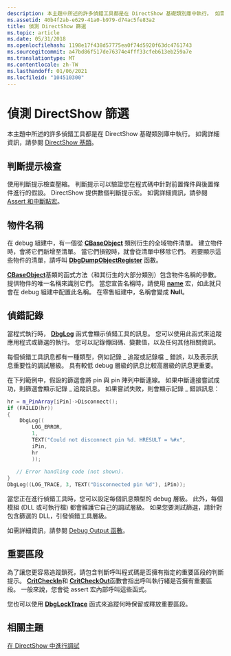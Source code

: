 ```yaml
---
description: 本主題中所述的許多偵錯工具都是在 DirectShow 基礎類別庫中執行。 如需詳細資訊，請參閱 DirectShow 基類。
ms.assetid: 40b4f2ab-e629-41a0-b979-d74ac5fe83a2
title: 偵測 DirectShow 篩選
ms.topic: article
ms.date: 05/31/2018
ms.openlocfilehash: 1198e17f438d57775ea0f74d5920f63dc4761743
ms.sourcegitcommit: a47bd86f517de76374e4fff33cfeb613eb259a7e
ms.translationtype: MT
ms.contentlocale: zh-TW
ms.lasthandoff: 01/06/2021
ms.locfileid: "104510300"
---
```

# <a name="debugging-directshow-filters"></a>偵測 DirectShow 篩選

本主題中所述的許多偵錯工具都是在 DirectShow 基礎類別庫中執行。 如需詳細資訊，請參閱 [DirectShow 基類](directshow-base-classes.md)。

## <a name="assertion-checking"></a>判斷提示檢查

使用判斷提示檢查壓縮。 判斷提示可以驗證您在程式碼中針對前置條件與後置條件進行的假設。 DirectShow 提供數個判斷提示宏。 如需詳細資訊，請參閱 [Assert 和中斷點宏](assert-and-breakpoint-macros.md)。

## <a name="object-names"></a>物件名稱

在 debug 組建中，有一個從 [**CBaseObject**](cbaseobject.md) 類別衍生的全域物件清單。 建立物件時，會將它們新增至清單。 當它們損毀時，就會從清單中移除它們。 若要顯示這些物件的清單，請呼叫 [**DbgDumpObjectRegister**](dbgdumpobjectregister.md) 函數。

[**CBaseObject**](cbaseobject.md)基類的函式方法（和其衍生的大部分類別）包含物件名稱的參數。 提供物件的唯一名稱來識別它們。 當您宣告名稱時，請使用 [**name**](name.md) 宏，如此就只會在 debug 組建中配置此名稱。 在零售組建中，名稱會變成 **Null**。

## <a name="debug-logging"></a>偵錯記錄

當程式執行時， [**DbgLog**](dbglog.md) 函式會顯示偵錯工具的訊息。 您可以使用此函式來追蹤應用程式或篩選的執行。 您可以記錄傳回碼、變數值，以及任何其他相關資訊。

每個偵錯工具訊息都有一種類型，例如記錄 \_ 追蹤或記錄檔 \_ 錯誤，以及表示訊息重要性的調試層級。 具有較低 debug 層級的訊息比較高層級的訊息更重要。

在下列範例中，假設的篩選會將 pin 與 pin 陣列中斷連線。 如果中斷連接嘗試成功，則篩選會顯示記錄 \_ 追蹤訊息。 如果嘗試失敗，則會顯示記錄 \_ 錯誤訊息：


```C++
hr = m_PinArray[iPin]->Disconnect();
if (FAILED(hr))
{
    DbgLog((
        LOG_ERROR, 
        1, 
        TEXT("Could not disconnect pin %d. HRESULT = %#x", 
        iPin, 
        hr
        ));
 
   // Error handling code (not shown).
}
DbgLog((LOG_TRACE, 3, TEXT("Disconnected pin %d"), iPin));
```



當您正在進行偵錯工具時，您可以設定每個訊息類型的 debug 層級。 此外，每個模組 (DLL 或可執行檔) 都會維護它自己的調試層級。 如果您要測試篩選，請針對包含篩選的 DLL，引發偵錯工具層級。

如需詳細資訊，請參閱 [Debug Output 函數](debug-output-functions.md)。

## <a name="critical-sections"></a>重要區段

為了讓您更容易追蹤鎖死，請包含判斷呼叫程式碼是否擁有指定的重要區段的判斷提示。 [**CritCheckIn**](critcheckin.md)和 [**CritCheckOut**](critcheckout.md)函數會指出呼叫執行緒是否擁有重要區段。 一般來說，您會從 assert 宏內部呼叫這些函式。

您也可以使用 [**DbgLockTrace**](dbglocktrace.md) 函式來追蹤何時保留或釋放重要區段。

## <a name="related-topics"></a>相關主題

<dl> <dt>

[在 DirectShow 中進行調試](debugging-in-directshow.md)
</dt> </dl>

 

 



